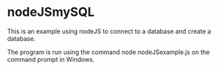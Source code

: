 # nodeJSmySQL

This is an example using nodeJS to connect to a database and create a database.

The program is run using the command node nodeJSexample.js on the command prompt in Windows.
